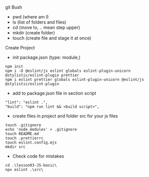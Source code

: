 git Bush

- pwd (where am I)
- ls (list of folders and files)
- cd (move to, .. mean step upper)
- mkdir (create folder)
- touch (create file and stage it at once)

Create Project

- init package.json (type: module,)

```
npm init
npm i -D @eslint/js eslint globals eslint-plugin-unicorn @stylistic/eslint-plugin prettier
npm i eslint prettier globals eslint-plugin-unicorn @eslint/js @stylistic/eslint-plugin
```

- add to package.json file in section script

```
"lint": "eslint .",
"build": "npm run lint && <build script>",
```

- create files in project and folder src for your js files

```
touch .gitignore
echo 'node_modules' > .gitignore
touch README.md
touch .prettierrc
touch eslint.config.mjs
mkdir src
```

- Check code for mistakes

```
cd .\lesson03-JS-basic\
npx eslint .\src\
```
